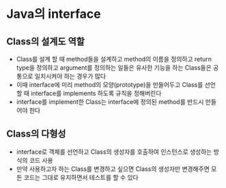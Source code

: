 # Java의 interface
## Class의 설계도 역할
* Class를 설계 할 때 method들을 설계하고 method의 이름을 정의하고 return type을 정의하고 argument를 정의하는 일들은 유사한 기능을 하는 Class들은 공통으로 일치시켜야 하는 경우가 많다
* 이때 interface에 미리 method의 모양(prototype)을 만들어두고 Class를 선언 할 때 interface를 implements 하도록 규칙을 정해버린다
* interface를 implement한 Class는 interface에 정의된 method를 반드시 만들어야 한다

## Class의 다형성
* interface로 객체를 선언하고 Class의 생성자를 호출하여 인스턴스로 생성하는 방식의 코드 사용
* 만약 사용하고자 하는 Class를 변경하고 싶으면 Class의 생성자만 변경해주면 모든 코드는 그대로 유지하면서 테스트를 할 수 있다